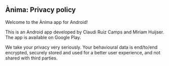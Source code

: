 ## Ànima: Privacy policy
Welcome to the Ànima app for Android!

This is an Android app developed by Claudi Ruiz Camps and Miriam Huijser. The app is available on Google Play.

We take your privacy very seriously. Your behavioural data is end/to/end encrypted, securely stored and used for a better user experience, and not shared with third parties.
